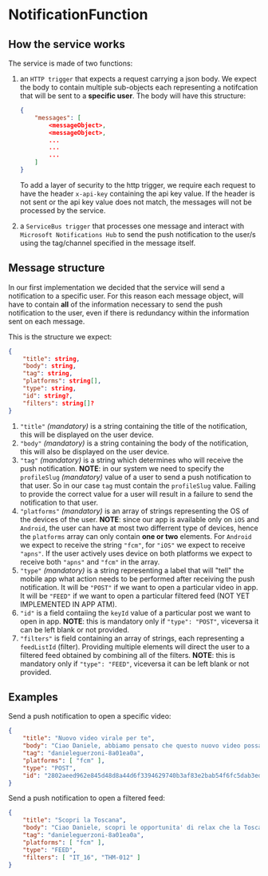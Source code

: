 # NotificationFunction

## How the service works
The service is made of two functions:
1. an `HTTP trigger` that expects a request carrying a json body. We expect the body to contain multiple sub-objects each representing a notifcation that will be sent to a **specific user**. The body will have this structure:
    ```json
    {
        "messages": [
            <messageObject>,
            <messageObject>,
            ...
            ...
            ...
        ]
    }
    ```
    To add a layer of security to the http trigger, we require each request to have the header `x-api-key` containing the api key value. If the header is not sent or the api key value does not match, the messages will not be processed by the service.
    
2. a `ServiceBus trigger` that processes one message and interact with `Microsoft Notifications Hub` to send the push notification to the user/s using the tag/channel specified in the message itself.

## Message structure

In our first implementation we decided that the service will send a notification to a specific user. For this reason each message object, will have to contain **all** of the information necessary to send the push notification to the user, even if there is redundancy within the information sent on each message.

This is the structure we expect:
```json
{
    "title": string,
    "body": string,
    "tag": string,
    "platforms": string[],
    "type": string,
    "id": string?,
    "filters": string[]?
}
```
1. `"title"` *(mandatory)* is a string containing the title of the notification, this will be displayed on the user device.
2. `"body"` *(mandatory)* is a string containing the body of the notification, this will also be displayed on the user device.
3. `"tag"` *(mandatory)* is a string which determines who will receive the push notification. **NOTE**: in our system we need to specify the `profileSlug` *(mandatory)* value of a user to send a push notification to that user. So in our case `tag` must contain the `profileSlug` value. Failing to provide the correct value for a user will result in a failure to send the notification to that user.
4. `"platforms"` *(mandatory)* is an array of strings representing the OS of the devices of the user. **NOTE**: since our app is available only on `iOS` and `Android`, the user can have at most two differrent type of devices, hence the `platforms` array can only contain **one or two** elements. 
For `Android` we expect to receive the string `"fcm"`, for `"iOS"` we expect to receive `"apns"`. If the user actively uses device on both platforms we expect to receive both `"apns"` and `"fcm"` in the array.
5. `"type"` *(mandatory)* is a string representing a label that will "tell" the mobile app what action needs to be performed after receiving the push notification. It will be `"POST"` if we want to open a particular video in app. It will be `"FEED"` if we want to open a particular filtered feed (NOT YET IMPLEMENTED IN APP ATM).
6. `"id"` is a field contaiing the `keyId` value of a particular post we want to open in app. **NOTE**: this is mandatory only if `"type": "POST"`, viceversa it can be left blank or not provided.
7. `"filters"` is field containing an array of strings, each representing a `feedListId` (filter). Providing multiple elements will direct the user to a filtered feed obtained by combining all of the filters. **NOTE**: this is mandatory only if `"type": "FEED"`, viceversa it can be left blank or not provided.

## Examples
Send a push notification to open a specific video:
```json
{
    "title": "Nuovo video virale per te",
    "body": "Ciao Daniele, abbiamo pensato che questo nuovo video possa piacerti: scopri anche tu le terme di Saturnia",
    "tag": "danieleguerzoni-8a01ea0a",
    "platforms": [ "fcm" ],
    "type": "POST",
    "id": "2802aeed962e845d48d8a44d6f3394629740b3af83e2bab54f6fc5dab3edf3f0"
}
```

Send a push notification to open a filtered feed:
```json
{
    "title": "Scopri la Toscana",
    "body": "Ciao Daniele, scopri le opportunita' di relax che la Toscana ha da offrirti",
    "tag": "danieleguerzoni-8a01ea0a",
    "platforms": [ "fcm" ],
    "type": "FEED",
    "filters": [ "IT_16", "THM-012" ]
}
```